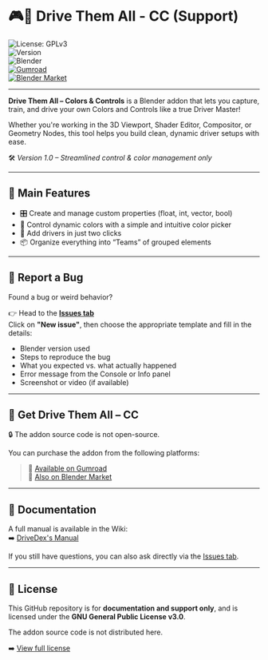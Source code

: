 # 🎮🎨 Drive Them All - CC (Support)

![License: GPLv3](https://img.shields.io/badge/license-GPLv3-blue.svg)  
![Version](https://img.shields.io/badge/version-1.0.0-orange.svg)  
![Blender](https://img.shields.io/badge/blender-3.6%2B-lightgrey.svg)  
[![Gumroad](https://img.shields.io/badge/Gumroad-Link-green.svg)](https://phaze974.gumroad.com)  
[![Blender Market](https://img.shields.io/badge/Blender%20Market-Link-green.svg)](https://blendermarket.com/creators/phaze974)

---

**Drive Them All – Colors & Controls** is a Blender addon that lets you capture, train, and drive your own Colors and Controls like a true Driver Master!  

Whether you're working in the 3D Viewport, Shader Editor, Compositor, or Geometry Nodes, this tool helps you build clean, dynamic driver setups with ease.  

🛠️ *Version 1.0 – Streamlined control & color management only*

---

## 📌 Main Features

- 🎛️ Create and manage custom properties (float, int, vector, bool)  
- 🎨 Control dynamic colors with a simple and intuitive color picker  
- 🧠 Add drivers in just two clicks  
- 📦 Organize everything into “Teams” of grouped elements  

---

## 🐞 Report a Bug

Found a bug or weird behavior?

👉 Head to the **[Issues tab](https://github.com/Phaze974/Drive-Them-All-CC-Support/issues)**  
Click on **"New issue"**, then choose the appropriate template and fill in the details:

- Blender version used  
- Steps to reproduce the bug  
- What you expected vs. what actually happened  
- Error message from the Console or Info panel  
- Screenshot or video (if available)

---

## 🎁 Get Drive Them All – CC

🔒 The addon source code is not open-source.

You can purchase the addon from the following platforms:

> 💸 [Available on Gumroad](https://phaze974.gumroad.com)  
> 💸 [Also on Blender Market](https://blendermarket.com/creators/phaze974)

---

## 📖 Documentation

A full manual is available in the Wiki:  
➡️ [DriveDex's Manual](https://github.com/Phaze974/Drive-Them-All-CC-Support/wiki)

If you still have questions, you can also ask directly via the [Issues tab](https://github.com/Phaze974/Drive-Them-All-CC-Support/issues).

---

## 🧾 License

This GitHub repository is for **documentation and support only**, and is licensed under the **GNU General Public License v3.0**.  

The addon source code is not distributed here.

➡️ [View full license](./LICENSE)
